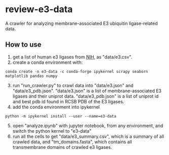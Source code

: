 # review-e3-data
A crawler for analyzing membrane-associated E3 ubiquitin ligase-related data.

## How to use
1. get a list of human e3 ligases from [NIH](https://esbl.nhlbi.nih.gov/Databases/KSBP2/Targets/Lists/E3-ligases/), as "data/e3.csv".
2. create a conda environment with:
```console
conda create -n e3-data -c conda-forge ipykernel scrapy seaborn matplotlib pandas numpy
```
3. run "run_crawler.py" to crawl data into "data/e3.json" and "data/e3_pdb.json". "data/e3.json" is a list of membrane-associated E3 ligases and their uniprot data. "data/e3_pdb.json" is a list of uniprot id and best pdb id found in RCSB PDB of the E3 ligases.
4. add the conda environment into ipykernel
```console
python -m ipykernel install --user --name=e3-data
```
5. open "analyze.ipynb" with jupyter notebook, from any environment, and switch the python kernel to "e3-data"
6. run all the cells to get "data/e3_summary.csv", which is a summary of all crawled data, and "tm_domains.fasta", which contains all transmembrane domains of crawled e3 ligases.

